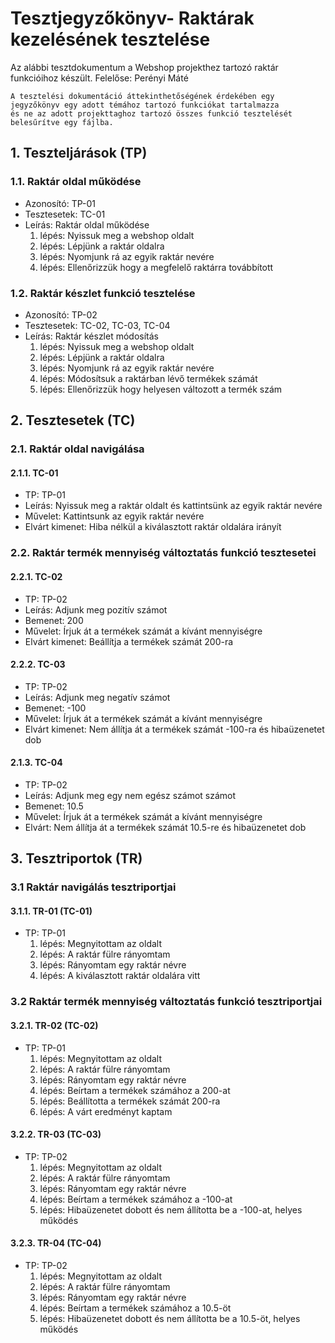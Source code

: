 # Tesztjegyzőkönyv- Raktárak kezelésének tesztelése

Az alábbi tesztdokumentum a Webshop projekthez tartozó raktár funkcióihoz készült. Felelőse: Perényi Máté

``` 
A tesztelési dokumentáció áttekinthetőségének érdekében egy jegyzőkönyv egy adott témához tartozó funkciókat tartalmazza 
és ne az adott projekttaghoz tartozó összes funkció tesztelését belesűrítve egy fájlba.
``` 

## 1. Teszteljárások (TP)

### 1.1. Raktár oldal működése
- Azonosító: TP-01
- Tesztesetek: TC-01
- Leírás: Raktár oldal működése
    1. lépés: Nyissuk meg a webshop oldalt
    2. lépés: Lépjünk a raktár oldalra
    3. lépés: Nyomjunk rá az egyik raktár nevére
    4. lépés: Ellenőrizzük hogy a megfelelő raktárra továbbított

### 1.2. Raktár készlet  funkció tesztelése
- Azonosító: TP-02
- Tesztesetek: TC-02, TC-03, TC-04
- Leírás: Raktár készlet módosítás
    1. lépés: Nyissuk meg a webshop oldalt
    2. lépés: Lépjünk a raktár oldalra
    3. lépés: Nyomjunk rá az egyik raktár nevére
    4. lépés: Módosítsuk a raktárban lévő termékek számát
    5. lépés: Ellenőrizzük hogy helyesen változott a termék szám

## 2. Tesztesetek (TC)

### 2.1. Raktár oldal navigálása

#### 2.1.1. TC-01
- TP: TP-01
- Leírás: Nyissuk meg a raktár oldalt és kattintsünk az egyik raktár nevére
- Művelet: Kattintsunk az egyik raktár nevére
- Elvárt kimenet: Hiba nélkül a kiválasztott raktár oldalára irányít


### 2.2. Raktár termék mennyiség változtatás funkció tesztesetei

#### 2.2.1. TC-02
- TP: TP-02
- Leírás: Adjunk meg pozitív számot
- Bemenet: 200
- Művelet: Írjuk át a termékek számát a kívánt mennyiségre
- Elvárt kimenet: Beállítja a termékek számát 200-ra 

#### 2.2.2. TC-03
- TP: TP-02
- Leírás: Adjunk meg negatív számot
- Bemenet: -100
- Művelet: Írjuk át a termékek számát a kívánt mennyiségre
- Elvárt kimenet: Nem állítja át a termékek számát -100-ra és hibaüzenetet dob

#### 2.1.3. TC-04
- TP: TP-02
- Leírás: Adjunk meg egy nem egész számot számot
- Bemenet: 10.5
- Művelet: Írjuk át a termékek számát a kívánt mennyiségre
- Elvárt: Nem állítja át a termékek számát 10.5-re és hibaüzenetet dob

## 3. Tesztriportok (TR)

### 3.1 Raktár navigálás tesztriportjai

#### 3.1.1. TR-01 (TC-01)
- TP: TP-01
    1. lépés: Megnyitottam az oldalt
    2. lépés: A raktár fülre rányomtam
    3. lépés: Rányomtam egy raktár névre
    4. lépés: A kiválasztott raktár oldalára vitt
    

### 3.2 Raktár termék mennyiség változtatás funkció tesztriportjai

#### 3.2.1. TR-02 (TC-02)
- TP: TP-01
    1. lépés: Megnyitottam az oldalt
    2. lépés: A raktár fülre rányomtam
    3. lépés: Rányomtam egy raktár névre
    4. lépés: Beírtam a termékek számához a 200-at
    5. lépés: Beállította a termékek számát 200-ra
    6. lépés: A várt eredményt kaptam

#### 3.2.2. TR-03 (TC-03)
- TP: TP-02
    1. lépés: Megnyitottam az oldalt
    2. lépés: A raktár fülre rányomtam
    3. lépés: Rányomtam egy raktár névre
    4. lépés: Beírtam a termékek számához a -100-at
    5. lépés: Hibaüzenetet dobott és nem állította be a -100-at, helyes működés

#### 3.2.3. TR-04 (TC-04)
- TP: TP-02
    1. lépés: Megnyitottam az oldalt
    2. lépés: A raktár fülre rányomtam
    3. lépés: Rányomtam egy raktár névre
    4. lépés: Beírtam a termékek számához a 10.5-öt
    5. lépés: Hibaüzenetet dobott és nem állította be a 10.5-öt, helyes működés

